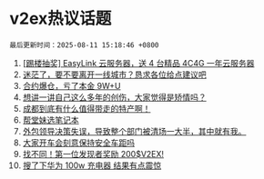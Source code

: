 # v2ex热议话题

`最后更新时间：2025-08-11 15:18:46 +0800`

1. [[踢楼抽奖] EasyLink 云服务器，送 4 台精品 4C4G 一年云服务器](https://www.v2ex.com/t/1151490)
1. [迷茫了，要不要离开一线城市？恳求各位给点建议吧](https://www.v2ex.com/t/1151471)
1. [合约爆仓，亏了本金 9W+U](https://www.v2ex.com/t/1151517)
1. [想讲一讲自己这么多年的创伤，大家觉得是矫情吗？](https://www.v2ex.com/t/1151394)
1. [成都到底有什么值得带走的特产啊！](https://www.v2ex.com/t/1151464)
1. [帮堂妹选笔记本](https://www.v2ex.com/t/1151453)
1. [外包领导决策失误，导致整个部门被清场一大半，其中就有我。](https://www.v2ex.com/t/1151390)
1. [大家开车会刻意保持安全车距吗](https://www.v2ex.com/t/1151447)
1. [找不同！第一位发现者奖励 200$V2EX!](https://www.v2ex.com/t/1151560)
1. [搜了下华为 100w 充电器 结果有点震惊](https://www.v2ex.com/t/1151418)

